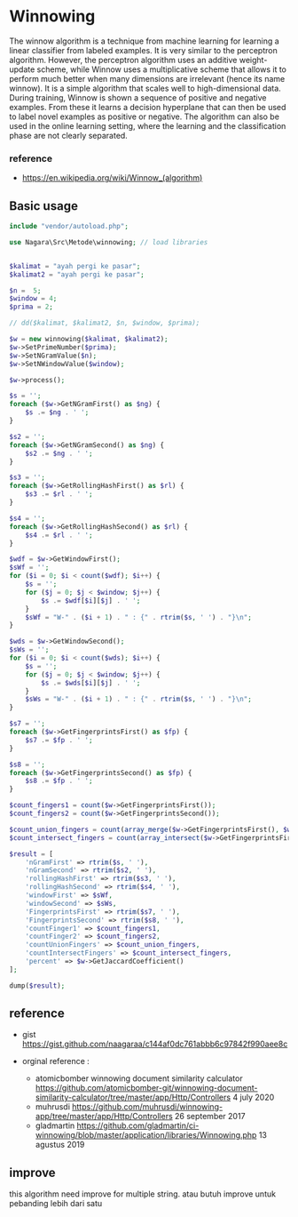 # Winnowing

The winnow algorithm is a technique from machine learning for learning a linear classifier from labeled examples. It is very similar to the perceptron algorithm. However, the perceptron algorithm uses an additive weight-update scheme, while Winnow uses a multiplicative scheme that allows it to perform much better when many dimensions are irrelevant (hence its name winnow). It is a simple algorithm that scales well to high-dimensional data. During training, Winnow is shown a sequence of positive and negative examples. From these it learns a decision hyperplane that can then be used to label novel examples as positive or negative. The algorithm can also be used in the online learning setting, where the learning and the classification phase are not clearly separated.

### reference

- https://en.wikipedia.org/wiki/Winnow_(algorithm)

## Basic usage

```php
include "vendor/autoload.php";

use Nagara\Src\Metode\winnowing; // load libraries


$kalimat = "ayah pergi ke pasar";
$kalimat2 = "ayah pergi ke pasar";

$n =  5;
$window = 4;
$prima = 2;

// dd($kalimat, $kalimat2, $n, $window, $prima);

$w = new winnowing($kalimat, $kalimat2);
$w->SetPrimeNumber($prima);
$w->SetNGramValue($n);
$w->SetNWindowValue($window);

$w->process();

$s = '';
foreach ($w->GetNGramFirst() as $ng) {
    $s .= $ng . ' ';
}

$s2 = '';
foreach ($w->GetNGramSecond() as $ng) {
    $s2 .= $ng . ' ';
}

$s3 = '';
foreach ($w->GetRollingHashFirst() as $rl) {
    $s3 .= $rl . ' ';
}

$s4 = '';
foreach ($w->GetRollingHashSecond() as $rl) {
    $s4 .= $rl . ' ';
}

$wdf = $w->GetWindowFirst();
$sWf = '';
for ($i = 0; $i < count($wdf); $i++) {
    $s = '';
    for ($j = 0; $j < $window; $j++) {
        $s .= $wdf[$i][$j] . ' ';
    }
    $sWf = "W-" . ($i + 1) . " : {" . rtrim($s, ' ') . "}\n";
}

$wds = $w->GetWindowSecond();
$sWs = '';
for ($i = 0; $i < count($wds); $i++) {
    $s = '';
    for ($j = 0; $j < $window; $j++) {
        $s .= $wds[$i][$j] . ' ';
    }
    $sWs = "W-" . ($i + 1) . " : {" . rtrim($s, ' ') . "}\n";
}

$s7 = '';
foreach ($w->GetFingerprintsFirst() as $fp) {
    $s7 .= $fp . ' ';
}

$s8 = '';
foreach ($w->GetFingerprintsSecond() as $fp) {
    $s8 .= $fp . ' ';
}

$count_fingers1 = count($w->GetFingerprintsFirst());
$count_fingers2 = count($w->GetFingerprintsSecond());

$count_union_fingers = count(array_merge($w->GetFingerprintsFirst(), $w->GetFingerprintsSecond()));
$count_intersect_fingers = count(array_intersect($w->GetFingerprintsFirst(), $w->GetFingerprintsSecond()));

$result = [
    'nGramFirst' => rtrim($s, ' '),
    'nGramSecond' => rtrim($s2, ' '),
    'rollingHashFirst' => rtrim($s3, ' '),
    'rollingHashSecond' => rtrim($s4, ' '),
    'windowFirst' => $sWf,
    'windowSecond' => $sWs,
    'FingerprintsFirst' => rtrim($s7, ' '),
    'FingerprintsSecond' => rtrim($s8, ' '),
    'countFinger1' => $count_fingers1,
    'countFinger2' => $count_fingers2,
    'countUnionFingers' => $count_union_fingers,
    'countIntersectFingers' => $count_intersect_fingers,
    'percent' => $w->GetJaccardCoefficient()
];

dump($result);


```

## reference

- gist https://gist.github.com/naagaraa/c144af0dc761abbb6c97842f990aee8c

- orginal reference :
  - atomicbomber winnowing document similarity calculator https://github.com/atomicbomber-git/winnowing-document-similarity-calculator/tree/master/app/Http/Controllers 4 july 2020
  - muhrusdi https://github.com/muhrusdi/winnowing-app/tree/master/app/Http/Controllers 26 september 2017
  - gladmartin https://github.com/gladmartin/ci-winnowing/blob/master/application/libraries/Winnowing.php 13 agustus 2019

## improve

this algorithm need improve for multiple string. atau butuh improve untuk pebanding lebih dari satu
